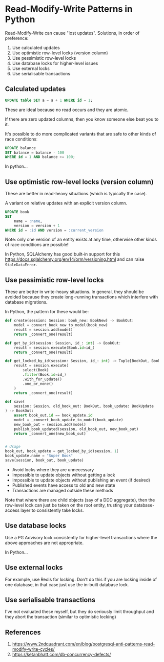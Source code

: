 # Read-Modify-Write Patterns in Python

Read-Modify-Write can cause "lost updates". Solutions, in order of preference:

1. Use calculated updates
2. Use optimistic row-level locks (version column)
3. Use pessimistic row-level locks
4. Use database locks for higher-level issues
5. Use external locks
6. Use serialisable transactions

## Calculated updates

```sql
UPDATE table SET a = a + 1 WHERE id = 1;
```

These are ideal because no read occurs and they are atomic.

If there are zero updated columns, then you know someone else beat you to it.

It's possible to do more complicated variants that are safe to other kinds of race conditions:

```sql
UPDATE balance
SET balance = balance - 100
WHERE id = 1 AND balance >= 100;
```

In python...

## Use optimistic row-level locks (version column)

These are better in read-heavy situations (which is typically the case).

A variant on relative updates with an explicit version column.

```sql
UPDATE book
SET
    name = :name,
    version = version + 1
WHERE id = :id AND version = :current_version
```

Note: only one version of an entity exists at any time, otherwise other kinds of race conditions are possible!

In Python, SQLAlchemy has good built-in support for this <https://docs.sqlalchemy.org/en/14/orm/versioning.html> and can raise `StaleDataError`.

## Use pessimistic row-level locks

These are better in write-heavy situations. In general, they should be avoided because they create long-running transactions which interfere with database migrations.

In Python, the pattern for these would be:

```python
def create(session: Session: book_new: BookNew) -> BookOut:
    model = convert_book_new_to_model(book_new)
    result = session.add(model)
    return _convert_one(result)

def get_by_id(session: Session, id_: int) -> BookOut:
    result = session.execute(Book.id=id_)
    return _convert_one(result)

def get_locked_by_id(session: Session, id_: int) -> Tuple[BookOut, BookUpdate]:
    result = session.execute(
        select(Book)
        .filter(Book.id=id_)
        .with_for_update()
        .one_or_none()
    )
    return _convert_one(result)

def save(
    session: Session, old_book_out: BookOut, book_update: BookUpdate
) -> BookOut:
    assert book_out.id == book_update.id
    model = _convert_book_update_to_model(book_update)
    new_book_out = session.add(model)
    publish_book_updated(session, old_book_out, new_book_out)
    return _convert_one(new_book_out)


# Usage
book_out, book_update = get_locked_by_id(session, 1)
book_update.name = "Super Book"
save(session, book_out, book_update)
```

* Avoid locks where they are unnecessary
* Impossible to update objects without getting a lock
* Impossible to update objects without publishing an event (if desired)
* Published events have access to old and new state
* Transactions are managed outside these methods

Note that where there are child objects (say of a DDD aggregate), then the row-level lock can just be taken on the root entity, trusting your database-access layer to consistently take locks.

## Use database locks

Use a PG Advisory lock consistently for higher-level transactions where the above approaches are not appropriate.

In Python...

## Use external locks

For example, use Redis for locking. Don't do this if you are locking inside of one database, in that case just use the in-built database lock.

## Use serialisable transactions

I've not evaluated these myself, but they do seriously limit throughput and they abort the transaction (similar to optimistic locking)

## References

1. <https://www.2ndquadrant.com/en/blog/postgresql-anti-patterns-read-modify-write-cycles/>
2. <https://ketanbhatt.com/db-concurrency-defects/>
